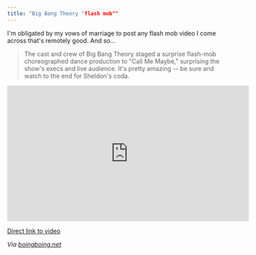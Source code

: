 ```yaml
---
title: "Big Bang Theory "flash mob""
---
```

<p>I'm obligated by my vows of marriage to post any flash mob video I come across that's remotely good. And so...</p>
<blockquote><p>
  The cast and crew of Big Bang Theory staged a surprise flash-mob choreographed dance production to "Call Me Maybe," surprising the show's execs and live audience. It's pretty amazing -- be sure and watch to the end for Sheldon's coda.
</p></blockquote>
<p><iframe width="560" height="315" src="http://www.youtube.com/embed/dql26ssMcVI" frameborder="0" allowfullscreen></iframe></p>
<p><a href="http://youtu.be/dql26ssMcVI">Direct link to video</a></p>
<p><em>Via <a href="http://boingboing.net/2012/11/16/big-bang-theory-flash-mob.html">boingboing.net</a></em></p>
